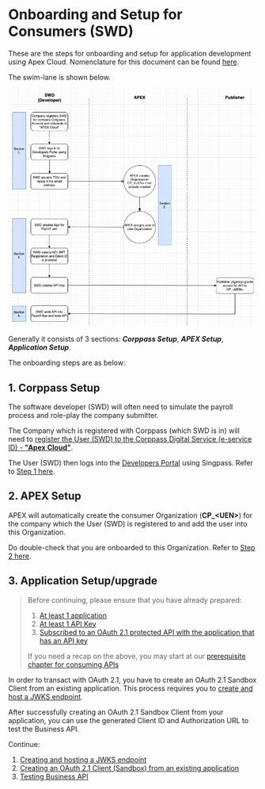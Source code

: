 # Onboarding and Setup for Consumers (SWD)

These are the steps for onboarding and setup for application development using Apex Cloud. Nomenclature for this document can be found [here](sections/oauth/nomenclature.md).

The swim-lane is shown below.

![swd-onboarding-swimlane](_assets/swd-onboarding-swimlane.png)

Generally it consists of 3 sections: **_Corppass Setup_**, **_APEX Setup_**, **_Application Setup_**.

The onboarding steps are as below:

## 1. Corppass Setup

The software developer (SWD) will often need to simulate the payroll process and role-play the company submitter.

The Company which is registered with Corppass (which SWD is in) will need to [register the User (SWD) to the Corppass Digital Service (e-service ID) - **"Apex Cloud"**](sections/onboarding/corppass.md).

The User (SWD) then logs into the [Developers Portal](www.api.developer.tech.gov.sg) using Singpass. Refer to [Step 1 here](sections/onboarding/corppass.md).

## 2. APEX Setup

APEX will automatically create the consumer Organization (**CP\_\<UEN\>**) for the company which the User (SWD) is registered to and add the user into this Organization.

Do double-check that you are onboarded to this Organization. Refer to [Step 2 here](sections/onboarding/corppass.md).

## 3. Application Setup/upgrade

> Before continuing, please ensure that you have already prepared:
>
> 1. [At least 1 application](/sections/consuming/create-application.md)
> 1. [At least 1 API Key](/sections/consuming/api-keys.md)
> 1. [Subscribed to an OAuth 2.1 protected API with the application that has an API key](/sections/consuming/subscribe-api.md)
>
> If you need a recap on the above, you may start at our [prerequisite chapter for consuming APIs](/sections/consuming/introduction.md)

In order to transact with OAuth 2.1, you have to create an OAuth 2.1 Sandbox Client from an existing application. This process requires you to [create and host a JWKS endpoint](sections/oauth/create-jwks-endpoint.md).

After successfully creating an OAuth 2.1 Sandbox Client from your application, you can use the generated Client ID and Authorization URL to test the Business API.

Continue:

1. [Creating and hosting a JWKS endpoint](sections/oauth/create-jwks-endpoint.md)
2. [Creating an OAuth 2.1 Client (Sandbox) from an existing application](sections/oauth/client.md)
3. [Testing Business API](sections/oauth/api-test.md)
